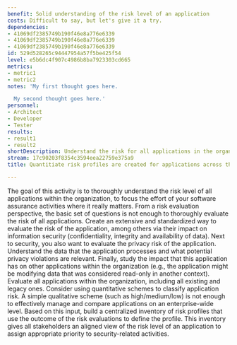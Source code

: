 ```yaml
---
benefit: Solid understanding of the risk level of an application
costs: Difficult to say, but let's give it a try.
dependencies:
- 41069df2385749b190f46e8a776e6339
- 41069df2385749b190f46e8a776e6339
- 41069df2385749b190f46e8a776e6339
id: 529d528265c94447954a57f5be425f54
level: e5b6dc4f907c4986b8ba7923303cd665
metrics:
- metric1
- metric2
notes: 'My first thought goes here.

  My second thought goes here.'
personnel:
- Architect
- Developer
- Tester
results:
- result1
- result2
shortDescription: Understand the risk for all applications in the organization
stream: 17c90203f8354c3594eea22759e375a9
title: Quantitiate risk profiles are created for applications across the organization.

---
```

The goal of this activity is to thoroughly understand the risk level of all applications within the organization, to focus the effort of your software assurance activities where it really matters.
From a risk evaluation perspective, the basic set of questions is not enough to thoroughly evaluate the risk of all applications. Create an extensive and standardized way to evaluate the risk of the application, among others via their impact on information security (confidentiality, integrity and availability of data). Next to security, you also want to evaluate the privacy risk of the application. Understand the data that the application processes and what potential privacy violations are relevant. Finally, study the impact that this application has on other applications within the organization (e.g., the application might be modifying data that was considered read-only in another context). Evaluate all applications within the organization, including all existing and legacy ones.
Consider using quantitative schemes to classify application risk. A simple qualitative scheme (such as high/medium/low) is not enough to effectively manage and compare applications on an enterprise-wide level.
Based on this input, build a centralized inventory of risk profiles that use the outcome of the risk evaluations to define the profile. This inventory gives all stakeholders an aligned view of the risk level of an application to assign appropriate priority to security-related activities.